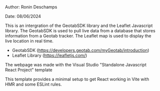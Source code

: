 
Author: Ronin Deschamps

Date: 08/06/2024

This is an intergration of the GeotabSDK library and the Leaflet Javascript library. 
The GeotabSDK is used to pull live data from a database that stores information from a Geotab tracker. 
The Leaflet map is used to display the live location in real time.

- GeotabSDK (https://developers.geotab.com/myGeotab/introduction)
- Leaflet Library (https://leafletjs.com/)

The webpage was made with the Visual Studio "Standalone Javascript React Project" template 

This template provides a minimal setup to get React working in Vite with HMR and some ESLint rules.
